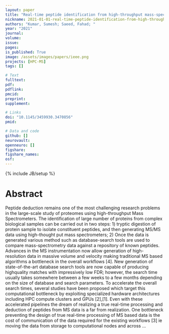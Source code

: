 ```yaml
---
layout: paper
title: "Real-time peptide identification from high-throughput mass-spectrometry data"
nickname: 2021-01-01-real-time-peptide-identification-from-high-throughput-mass-spectrometry-data
authors: "Kumar, Sumesh; Saeed, Fahad; "
year: "2021"
journal: 
volume: 
issue:
pages: 
is_published: True
image: /assets/images/papers/ieee.png
projects: [HPC-MS]
tags: []

# Text
fulltext:
pdf:
pdflink:
pmcid:
preprint: 
supplement:

# Links
doi: "10.1145/3459930.3470856"
pmid:

# Data and code
github: []
neurovault:
openneuro: []
figshare:
figshare_names:
osf:
---
```

{% include JB/setup %}

# Abstract

Peptide deduction remains one of the most challenging research problems in the large-scale study of proteomes using high-throughput Mass Spectrometers. The identification of large number of proteins from complex biological samples can be carried out in two steps: 1) tryptic digestion of protein sample to isolate constituent peptides, and then generating MS/MS data using high-thought put mass spectrometers; 2) Once the data is generated various method such as database-search tools are used to compare mass-spectrometry data against a repository of known peptides. Advances in the MS instrumentation now allow generation of high-resolution data in massive volume and velocity making traditional MS based algorithms a bottleneck in the overall workflows [4]. New generation of state-of-the-art database search tools are now capable of producing highquality matches with impressively low FDR; however, the search time usually takes somewhere between a few weeks to a few months depending on the size of database and search parameters. To accelerate the overall search times, several studies have been proposed which target this computational bottleneck by exploiting specialized hardware architectures including HPC compute clusters and GPUs [2],[1]. Even with these accelerated pipelines the dream of realizing a true real-time processing and deduction of peptides from MS data is a far from realization. One bottleneck preventing the design of true real-time processing of MS based data is the cost of communication of the data required for the existing workflows [3] ie moving the data from storage to computational nodes and across …
